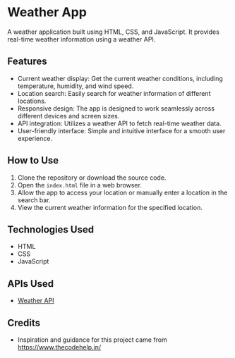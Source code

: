  

# Weather App

A weather application built using HTML, CSS, and JavaScript. It provides real-time weather information using a weather API.

## Features

- Current weather display: Get the current weather conditions, including temperature, humidity, and wind speed.
- Location search: Easily search for weather information of different locations.
- Responsive design: The app is designed to work seamlessly across different devices and screen sizes.
- API integration: Utilizes a weather API to fetch real-time weather data.
- User-friendly interface: Simple and intuitive interface for a smooth user experience.

## How to Use

1. Clone the repository or download the source code.
2. Open the `index.html` file in a web browser.
3. Allow the app to access your location or manually enter a location in the search bar.
4. View the current weather information for the specified location.

## Technologies Used

- HTML
- CSS
- JavaScript

## APIs Used

- [Weather API](https://www.weatherapi.com/)  
## Credits

 
- Inspiration and guidance for this project came from  https://www.thecodehelp.in/
